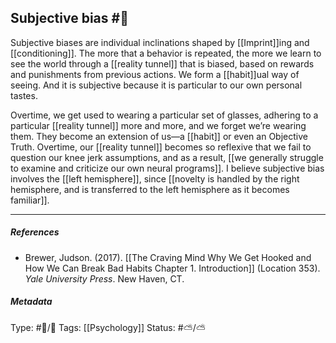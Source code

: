 ## Subjective bias #🧠 

Subjective biases are individual inclinations shaped by [[Imprint]]ing and [[conditioning]]. The more that a behavior is repeated, the more we learn to see the world through a [[reality tunnel]] that is biased, based on rewards and punishments from previous actions. We form a [[habit]]ual way of seeing. And it is subjective because it is particular to our own personal tastes. 

Overtime, we get used to wearing a particular set of glasses, adhering to a particular [[reality tunnel]] more and more, and we forget we’re wearing them. They become an extension of us—a [[habit]] or even an Objective Truth. Overtime, our [[reality tunnel]] becomes so reflexive that we fail to question our knee jerk assumptions, and as a result, [[we generally struggle to examine and criticize our own neural programs]]. I believe subjective bias involves the [[left hemisphere]], since [[novelty is handled by the right hemisphere, and is transferred to the left hemisphere as it becomes familiar]].

___

##### References

- Brewer, Judson. (2017). [[The Craving Mind Why We Get Hooked and How We Can Break Bad Habits Chapter 1. Introduction]] (Location 353). _Yale University Press_. New Haven, CT.

##### Metadata

Type: #🔵/🔵 
Tags: [[Psychology]] 
Status: #⛅️/⛅️ 